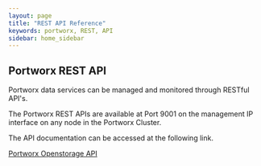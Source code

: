 ```yaml
---
layout: page
title: "REST API Reference"
keywords: portworx, REST, API
sidebar: home_sidebar
---
```


## Portworx REST API

Portworx data services can be managed and monitored through RESTful API's.

The Portworx REST APIs are available at Port 9001 on the management IP interface on any node in the Portworx Cluster.

The API documentation can be accessed at the following link.

[Portworx Openstorage API](http://api.openstorage.org/openstorage/index.html)

